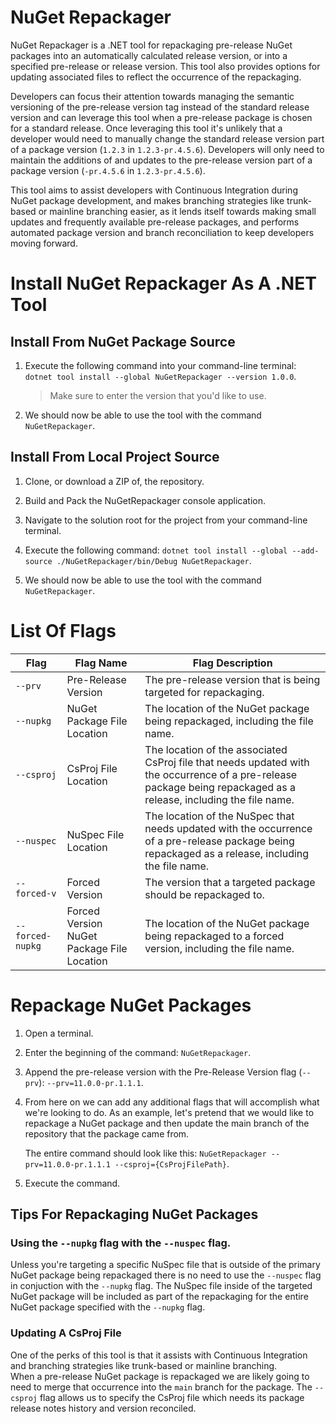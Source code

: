 # NuGet Repackager  

NuGet Repackager is a .NET tool for repackaging pre-release NuGet packages into an automatically calculated release version, or into a specified pre-release or release version. This tool also provides options for updating associated files to reflect the occurrence of the repackaging.  

Developers can focus their attention towards managing the semantic versioning of the pre-release version tag instead of the standard release version and can leverage this tool when a pre-release package is chosen for a standard release. Once leveraging this tool it's unlikely that a developer would need to manually change the standard release version part of a package version (`1.2.3` in `1.2.3-pr.4.5.6`). Developers will only need to maintain the additions of and updates to the pre-release version part of a package version (`-pr.4.5.6` in `1.2.3-pr.4.5.6`).  

This tool aims to assist developers with Continuous Integration during NuGet package development, and makes branching strategies like trunk-based or mainline branching easier, as it lends itself towards making small updates and frequently available pre-release packages, and performs automated package version and branch reconciliation to keep developers moving forward.  

# Install NuGet Repackager As A .NET Tool  

## Install From NuGet Package Source  

1. Execute the following command into your command-line terminal: `dotnet tool install --global NuGetRepackager --version 1.0.0`.  

    > Make sure to enter the version that you'd like to use.  

2. We should now be able to use the tool with the command `NuGetRepackager`.  

## Install From Local Project Source  

1. Clone, or download a ZIP of, the repository.  

2. Build and Pack the NuGetRepackager console application.  

3. Navigate to the solution root for the project from your command-line terminal.  

4. Execute the following command: `dotnet tool install --global --add-source ./NuGetRepackager/bin/Debug NuGetRepackager`.  

5. We should now be able to use the tool with the command `NuGetRepackager`.  

# List Of Flags  

| Flag | Flag Name | Flag Description |  
| -- | -- | -- |  
| `--prv` | Pre-Release Version | The pre-release version that is being targeted for repackaging. |  
| `--nupkg` | NuGet Package File Location | The location of the NuGet package being repackaged, including the file name. |  
| `--csproj` | CsProj File Location | The location of the associated CsProj file that needs updated with the occurrence of a pre-release package being repackaged as a release, including the file name. |  
| `--nuspec` | NuSpec File Location | The location of the NuSpec that needs updated with the occurrence of a pre-release package being repackaged as a release, including the file name. |  
| `--forced-v` | Forced Version | The version that a targeted package should be repackaged to. |  
| `--forced-nupkg` | Forced Version NuGet Package File Location | The location of the NuGet package being repackaged to a forced version, including the file name. |  

# Repackage NuGet Packages  

1. Open a terminal.  

2. Enter the beginning of the command: `NuGetRepackager`.  

3. Append the pre-release version with the Pre-Release Version flag (`--prv`): `--prv=11.0.0-pr.1.1.1`.  

4. From here on we can add any additional flags that will accomplish what we're looking to do. As an example, let's pretend that we would like to repackage a NuGet package and then update the main branch of the repository that the package came from.  

    The entire command should look like this: `NuGetRepackager --prv=11.0.0-pr.1.1.1 --csproj={CsProjFilePath}`.  

5. Execute the command.  

## Tips For Repackaging NuGet Packages  

### Using the `--nupkg` flag with the `--nuspec` flag.  

Unless you're targeting a specific NuSpec file that is outside of the primary NuGet package being repackaged there is no need to use the `--nuspec` flag in conjuction with the `--nupkg` flag. 
The NuSpec file inside of the targeted NuGet package will be included as part of the repackaging for the entire NuGet package specified with the `--nupkg` flag.  

### Updating A CsProj File  

One of the perks of this tool is that it assists with Continuous Integration and branching strategies like trunk-based or mainline branching.  
When a pre-release NuGet package is repackaged we are likely going to need to merge that occurrence into the `main` branch for the package. 
The `--csproj` flag allows us to specify the CsProj file which needs its package release notes history and version reconciled.  
